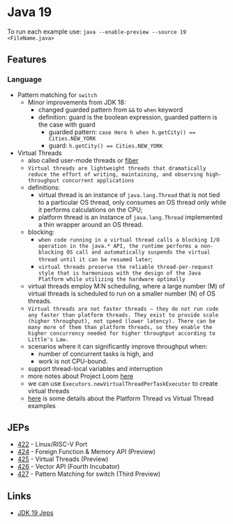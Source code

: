 # Java 19

To run each example use: `java --enable-preview --source 19 <FileName.java>`

## Features

### Language

* Pattern matching for `switch`
  * Minor improvements from JDK 18:
    * changed guarded pattern from `&&` to `when` keyword
    * definition: guard is the boolean expression, guarded pattern is the case with guard
      * guarded pattern: `case Hero h when h.getCity() == Cities.NEW_YORK`
      * guard: `h.getCity() == Cities.NEW_YORK`
* Virtual Threads
  * also called user-mode threads or [fiber](https://en.wikipedia.org/wiki/Fiber_(computer_science))
  * `Virtual threads are lightweight threads that dramatically reduce the effort of writing, maintaining, and observing high-throughput concurrent applications`
  * definitions:
    * virtual thread is an instance of `java.lang.Thread` that is not tied to a particular OS thread, only consumes an OS thread only while it performs calculations on the CPU;
    * platform thread is an instance of `java.lang.Thread` implemented a thin wrapper around an OS thread.
  * blocking:
    * `when code running in a virtual thread calls a blocking I/O operation in the java.* API, the runtime performs a non-blocking OS call and automatically suspends the virtual thread until it can be resumed later`;
    * `virtual threads preserve the reliable thread-per-request style that is harmonious with the design of the Java Platform while utilizing the hardware optimally`
  * virtual threads employ M:N scheduling, where a large number (M) of virtual threads is scheduled to run on a smaller number (N) of OS threads.
  * `Virtual threads are not faster threads — they do not run code any faster than platform threads. They exist to provide scale (higher throughput), not speed (lower latency). There can be many more of them than platform threads, so they enable the higher concurrency needed for higher throughput according to Little's Law.`
  * scenarios where it can significantly improve throughput when:
    * number of concurrent tasks is high, and
    * work is not CPU-bound.
  * support thread-local variables and interruption
  * more notes about Project Loom [here](../java-loom/)
  * we can use `Executors.newVirtualThreadPerTaskExecutor` to create virtual threads
  * [here](platform-thread-vs-virtual-thread.md) is some details about the Platform Thread vs Virtual Thread examples

## JEPs

* [422](https://openjdk.java.net/jeps/422) - Linux/RISC-V Port
* [424](https://openjdk.java.net/jeps/424) - Foreign Function & Memory API (Preview)
* [425](https://openjdk.java.net/jeps/425) - Virtual Threads (Preview)
* [426](https://openjdk.java.net/jeps/426) - Vector API (Fourth Incubator)
* [427](https://openjdk.java.net/jeps/427) - Pattern Matching for switch (Third Preview)

## Links

* [JDK 19 Jeps](https://openjdk.java.net/projects/jdk/19/)
